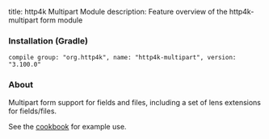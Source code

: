 title: http4k Multipart Module
description: Feature overview of the http4k-multipart form module

### Installation (Gradle)
```compile group: "org.http4k", name: "http4k-multipart", version: "3.100.0"```

### About

Multipart form support for fields and files, including a set of lens extensions for fields/files.

See the [cookbook](/cookbook/multipart_forms/) for example use.
